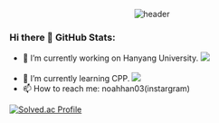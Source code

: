 <div align="center">
  
  ![header](https://capsule-render.vercel.app/api?type=Cylinder&text=NOAHHAN)
</div>

### Hi there 👋                                                                                               **GitHub Stats:**

- 🔭 I’m currently working on Hanyang University.
                                                                                                            <img src="https://github-readme-stats.vercel.app/api/top-langs/?username=noahhan03&layout=compact"><br><br>
- 🌱 I’m currently learning CPP.
                                                                                                             <img src="https://github-readme-stats.vercel.app/api?username=noahhan03&show_icons=true">
- 📫 How to reach me: noahhan03(instargram)


[![Solved.ac Profile](http://mazassumnida.wtf/api/v2/generate_badge?boj=gksshdk)](https://solved.ac/gksshdk/)
